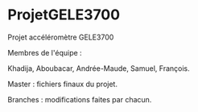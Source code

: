 # ProjetGELE3700
Projet accéléromètre GELE3700

Membres de l'équipe :

Khadija,
Aboubacar,
Andrée-Maude,
Samuel,
François.

Master : fichiers finaux du projet.

Branches : modifications faites par chacun.

